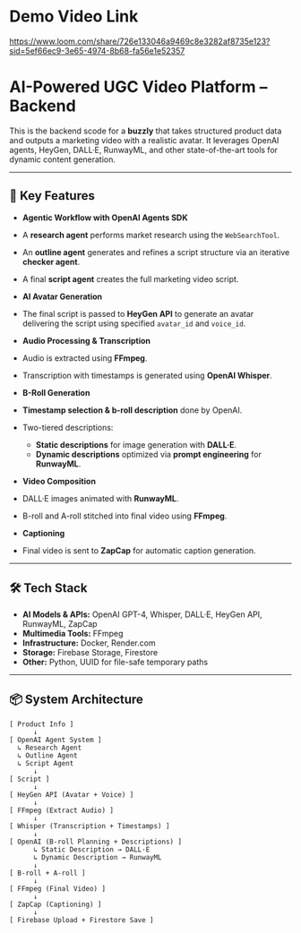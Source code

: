 # Demo Video Link
https://www.loom.com/share/726e133046a9469c8e3282af8735e123?sid=5ef66ec9-3e65-4974-8b68-fa56e1e52357

#  AI-Powered UGC Video Platform – Backend

This is the backend scode for a **buzzly** that takes structured product data and outputs a marketing video with a realistic avatar. It leverages OpenAI agents, HeyGen, DALL·E, RunwayML, and other state-of-the-art tools for dynamic content generation.

---

## 🚀 Key Features

-  **Agentic Workflow with OpenAI Agents SDK**
  - A **research agent** performs market research using the `WebSearchTool`.
  - An **outline agent** generates and refines a script structure via an iterative **checker agent**.
  - A final **script agent** creates the full marketing video script.

-  **AI Avatar Generation**
  - The final script is passed to **HeyGen API** to generate an avatar delivering the script using specified `avatar_id` and `voice_id`.

-  **Audio Processing & Transcription**
  - Audio is extracted using **FFmpeg**.
  - Transcription with timestamps is generated using **OpenAI Whisper**.

-  **B-Roll Generation**
  - **Timestamp selection & b-roll description** done by OpenAI.
  - Two-tiered descriptions:
    - **Static descriptions** for image generation with **DALL·E**.
    - **Dynamic descriptions** optimized via **prompt engineering** for **RunwayML**.

-  **Video Composition**
  - DALL·E images animated with **RunwayML**.
  - B-roll and A-roll stitched into final video using **FFmpeg**.

-  **Captioning**
  - Final video is sent to **ZapCap** for automatic caption generation.

---

## 🛠️ Tech Stack

- **AI Models & APIs:** OpenAI GPT-4, Whisper, DALL·E, HeyGen API, RunwayML, ZapCap
- **Multimedia Tools:** FFmpeg
- **Infrastructure:** Docker, Render.com
- **Storage:** Firebase Storage, Firestore
- **Other:** Python, UUID for file-safe temporary paths

---

## 📦 System Architecture

```plaintext
[ Product Info ]
      ↓
[ OpenAI Agent System ]
  ↳ Research Agent
  ↳ Outline Agent
  ↳ Script Agent
      ↓
[ Script ]
      ↓
[ HeyGen API (Avatar + Voice) ]
      ↓
[ FFmpeg (Extract Audio) ]
      ↓
[ Whisper (Transcription + Timestamps) ]
      ↓
[ OpenAI (B-roll Planning + Descriptions) ]
      ↳ Static Description → DALL·E
      ↳ Dynamic Description → RunwayML
      ↓
[ B-roll + A-roll ]
      ↓
[ FFmpeg (Final Video) ]
      ↓
[ ZapCap (Captioning) ]
      ↓
[ Firebase Upload + Firestore Save ]
